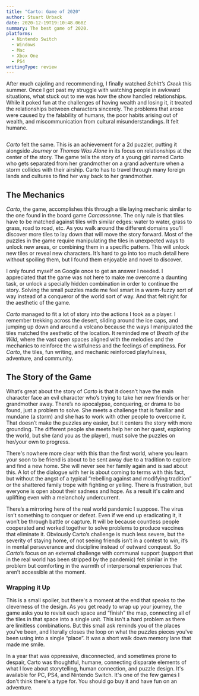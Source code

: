 ```yaml
---
title: "Carto: Game of 2020"
author: Stuart Urback
date: 2020-12-19T19:10:48.068Z
summary: The best game of 2020.
platforms:
  - Nintendo Switch
  - Windows
  - Mac
  - Xbox One
  - PS4
writingType: review
---
```

After much cajoling and recommending, I finally watched *Schitt’s Creek* this summer. Once I got past my struggle with watching people in awkward situations, what stuck out to me was how the show handled relationships. While it poked fun at the challenges of having wealth and losing it, it treated the relationships between characters sincerely. The problems that arose were caused by the falability of humans, the poor habits arising out of wealth, and miscommunication from cultural misunderstandings. It felt humane.

![]()

*Carto* felt the same. This is an achievement for a 2d puzzler, putting it alongside *Journey* or *Thomas Was Alone* in its focus on relationships at the center of the story. The game tells the story of a young girl named Carto who gets separated from her grandmother on a grand adventure when a storm collides with their airship. Carto has to travel through many foreign lands and cultures to find her way back to her grandmother. 

## The Mechanics

*Carto*, the game, accomplishes this through a tile laying mechanic similar to the one found in the board game *Carcassonne*. The only rule is that tiles have to be matched against tiles with similar edges: water to water, grass to grass, road to road, etc. As you walk around the different domains you’ll discover more tiles to lay down that will move the story forward. Most of the puzzles in the game require manipulating the tiles in unexpected ways to unlock new areas, or combining them in a specific pattern. This will unlock new tiles or reveal new characters. It’s hard to go into too much detail here without spoiling them, but I found them enjoyable and novel to discover.

I only found myself on Google once to get an answer I needed. I appreciated that the game was not here to make me overcome a daunting task, or unlock a specially hidden combination in order to continue the story. Solving the small puzzles made me feel smart in a warm-fuzzy sort of way instead of a conqueror of the world sort of way. And that felt right for the aesthetic of the game. 

 *Carto* managed to fit a lot of story into the actions I took as a player. I remember trekking across the desert, sliding around the ice caps, and jumping up down and around a volcano because the ways I manipulated the tiles matched the aesthetic of the location. It reminded me of *Breath of the Wild*, where the vast open spaces aligned with the melodies and the mechanics to reinforce the wistfulness and the feelings of emptiness. For *Carto*, the tiles, fun writing, and mechanic reinforced playfulness, adventure, and community.

## The Story of the Game

What’s great about the story of *Carto* is that it doesn’t have the main character face an evil character who’s trying to take her new friends or her grandmother away. There’s no apocalypse, conquering, or drama to be found, just a problem to solve. She meets a challenge that is familiar and mundane (a storm) and she has to work with other people to overcome it. That doesn’t make the puzzles any easier, but it centers the story with more grounding. The different people she meets help her on her quest, exploring the world, but she (and you as the player), must solve the puzzles on her/your own to progress.

There's nowhere more clear with this than the first world, where you learn your soon to be friend is about to be sent away due to a tradition to explore and find a new home. She will never see her family again and is sad about this. A lot of the dialogue with her is about coming to terms with this fact, but without the angst of a typical “rebelling against and modifying tradition” or the shattered family trope with fighting or yelling. There is frustration, but everyone is open about their sadness and hope. As a result it's calm and uplifting even with a melancholy undercurrent. 

There’s a mirroring here of the real world pandemic I suppose. The virus isn’t something to conquer or defeat. Even if we end up eradicating it, it won’t be through battle or capture. It will be because countless people cooperated and worked together to solve problems to produce vaccines that eliminate it. Obviously Carto’s challenge is much less severe, but the severity of staying home, of not seeing friends isn’t in a contest to win, it’s in mental perseverance and discipline instead of outward conquest. So *Carto*’s focus on an external challenge with communal support (support that in the real world has been stripped by the pandemic) felt similar in the problem but comforting in the warmth of interpersonal experiences that aren’t accessible at the moment.

### Wrapping it Up

This is a small spoiler, but there's a moment at the end that speaks to the cleverness of the design. As you get ready to wrap up your journey, the game asks you to revisit each space and “finish” the map, connecting all of the tiles in that space into a single unit. This isn't a hard problem as there are limitless combinations. But this small ask reminds you of the places you've been, and literally closes the loop on what the puzzles pieces you've been using into a single “place”. It was a short walk down memory lane that made me smile.  

In a year that was oppressive, disconnected, and sometimes prone to despair, Carto was thoughtful, humane, connecting disparate elements of what I love about storytelling, human connection, and puzzle design. It's available for PC, PS4, and Nintendo Switch. It's one of the few games I don't think there's a type for. You should go buy it and have fun on an adventure.